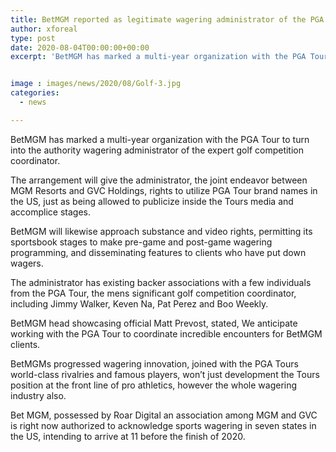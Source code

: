 ```yaml
---
title: BetMGM reported as legitimate wagering administrator of the PGA Tour
author: xforeal 
type: post
date: 2020-08-04T00:00:00+00:00
excerpt: 'BetMGM has marked a multi-year organization with the PGA Tour to turn into the authority wagering administrator of the expert golf competition organiser '


image : images/news/2020/08/Golf-3.jpg
categories:
  - news

---
```

BetMGM has marked a multi-year organization with the PGA Tour to turn into the authority wagering administrator of the expert golf competition coordinator. 

The arrangement will give the administrator, the joint endeavor between MGM Resorts and GVC Holdings, rights to utilize PGA Tour brand names in the US, just as being allowed to publicize inside the Tours media and accomplice stages. 

BetMGM will likewise approach substance and video rights, permitting its sportsbook stages to make pre-game and post-game wagering programming, and disseminating features to clients who have put down wagers. 

The administrator has existing backer associations with a few individuals from the PGA Tour, the mens significant golf competition coordinator, including Jimmy Walker, Keven Na, Pat Perez and Boo Weekly. 

BetMGM head showcasing official Matt Prevost, stated, We anticipate working with the PGA Tour to coordinate incredible encounters for BetMGM clients. 

BetMGMs progressed wagering innovation, joined with the PGA Tours world-class rivalries and famous players, won&#8217;t just development the Tours position at the front line of pro athletics, however the whole wagering industry also. 

Bet MGM, possessed by Roar Digital an association among MGM and GVC is right now authorized to acknowledge sports wagering in seven states in the US, intending to arrive at 11 before the finish of 2020.